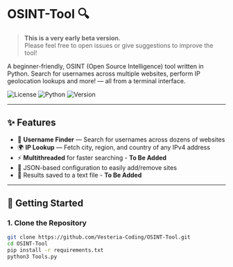 # OSINT-Tool 🔍

> **This is a very early beta version.**  
> Please feel free to open issues or give suggestions to improve the tool!

A beginner-friendly, OSINT (Open Source Intelligence) tool written in Python. Search for usernames across multiple websites, perform IP geolocation lookups and more! — all from a terminal interface.

![License](https://img.shields.io/github/license/Vesteria-Coding/OSINT-Tool)
![Python](https://img.shields.io/badge/Python-3.10+-blue)
![Version](https://img.shields.io/badge/version-0.1-orange)

---

## ✨ Features

- 🔎 **Username Finder** — Search for usernames across dozens of websites
- 🌍 **IP Lookup** — Fetch city, region, and country of any IPv4 address
- ⚡ **Multithreaded** for faster searching - **To Be Added**
- 🧠 JSON-based configuration to easily add/remove sites
- 📁 Results saved to a text file - **To Be Added**

---

## 🚀 Getting Started

### 1. Clone the Repository

```bash
git clone https://github.com/Vesteria-Coding/OSINT-Tool.git
cd OSINT-Tool
pip install -r requirements.txt
python3 Tools.py
